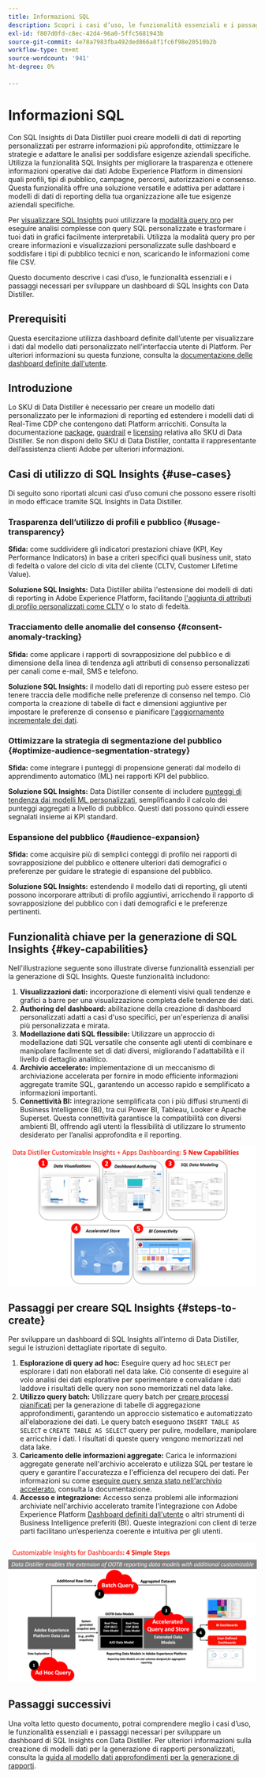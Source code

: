 ```yaml
---
title: Informazioni SQL
description: Scopri i casi d’uso, le funzionalità essenziali e i passaggi necessari per sviluppare un dashboard di SQL Insights con Data Distiller. Scopri in che modo la funzionalità SQL Insights in Data Distiller può migliorare la trasparenza e ottenere informazioni operative attraverso diverse dimensioni, come profili, tipi di pubblico, campagne, percorsi, autorizzazioni e consenso.
exl-id: f807d0fd-c8ec-42d4-96a0-5ffc5681943b
source-git-commit: 4e78a7983fba492ded866a8f1fc6f98e20510b2b
workflow-type: tm+mt
source-wordcount: '941'
ht-degree: 0%

---
```


# Informazioni SQL

Con SQL Insights di Data Distiller puoi creare modelli di dati di reporting personalizzati per estrarre informazioni più approfondite, ottimizzare le strategie e adattare le analisi per soddisfare esigenze aziendali specifiche. Utilizza la funzionalità SQL Insights per migliorare la trasparenza e ottenere informazioni operative dai dati Adobe Experience Platform in dimensioni quali profili, tipi di pubblico, campagne, percorsi, autorizzazioni e consenso. Questa funzionalità offre una soluzione versatile e adattiva per adattare i modelli di dati di reporting della tua organizzazione alle tue esigenze aziendali specifiche.

Per [visualizzare SQL Insights](../../../dashboards/data-distiller/sql-insights/overview.md) puoi utilizzare la [modalità query pro](../../../dashboards/data-distiller/query-pro-mode/overview.md) per eseguire analisi complesse con query SQL personalizzate e trasformare i tuoi dati in grafici facilmente interpretabili. Utilizza la modalità query pro per creare informazioni e visualizzazioni personalizzate sulle dashboard e soddisfare i tipi di pubblico tecnici e non, scaricando le informazioni come file CSV.

Questo documento descrive i casi d’uso, le funzionalità essenziali e i passaggi necessari per sviluppare un dashboard di SQL Insights con Data Distiller.

## Prerequisiti

Questa esercitazione utilizza dashboard definite dall’utente per visualizzare i dati dal modello dati personalizzato nell’interfaccia utente di Platform. Per ulteriori informazioni su questa funzione, consulta la [documentazione delle dashboard definite dall&#39;utente](../../../dashboards/user-defined-dashboards.md).

## Introduzione

Lo SKU di Data Distiller è necessario per creare un modello dati personalizzato per le informazioni di reporting ed estendere i modelli dati di Real-Time CDP che contengono dati Platform arricchiti. Consulta la documentazione [package](../../packaging.md), [guardrail](../../guardrails.md#query-accelerated-store) e [licensing](../../data-distiller/license-usage.md) relativa allo SKU di Data Distiller. Se non disponi dello SKU di Data Distiller, contatta il rappresentante dell’assistenza clienti Adobe per ulteriori informazioni.

## Casi di utilizzo di SQL Insights {#use-cases}

Di seguito sono riportati alcuni casi d’uso comuni che possono essere risolti in modo efficace tramite SQL Insights in Data Distiller.

### Trasparenza dell’utilizzo di profili e pubblico {#usage-transparency}

**Sfida:** come suddividere gli indicatori prestazioni chiave (KPI, Key Performance Indicators) in base a criteri specifici quali business unit, stato di fedeltà o valore del ciclo di vita del cliente (CLTV, Customer Lifetime Value).

**Soluzione SQL Insights:** Data Distiller abilita l&#39;estensione dei modelli di dati di reporting in Adobe Experience Platform, facilitando [l&#39;aggiunta di attributi di profilo personalizzati come CLTV](../../use-cases/customer-lifetime-value.md) o lo stato di fedeltà.

### Tracciamento delle anomalie del consenso {#consent-anomaly-tracking}

**Sfida:** come applicare i rapporti di sovrapposizione del pubblico e di dimensione della linea di tendenza agli attributi di consenso personalizzati per canali come e-mail, SMS e telefono.

**Soluzione SQL Insights:** il modello dati di reporting può essere esteso per tenere traccia delle modifiche nelle preferenze di consenso nel tempo. Ciò comporta la creazione di tabelle di fact e dimensioni aggiuntive per impostare le preferenze di consenso e pianificare [l&#39;aggiornamento incrementale dei dati](../../key-concepts/incremental-load.md).

### Ottimizzare la strategia di segmentazione del pubblico {#optimize-audience-segmentation-strategy}

**Sfida:** come integrare i punteggi di propensione generati dal modello di apprendimento automatico (ML) nei rapporti KPI del pubblico.

**Soluzione SQL Insights:** Data Distiller consente di includere [punteggi di tendenza dai modelli ML personalizzati](../../use-cases/propensity-score.md), semplificando il calcolo dei punteggi aggregati a livello di pubblico. Questi dati possono quindi essere segnalati insieme ai KPI standard.

### Espansione del pubblico {#audience-expansion}

**Sfida:** come acquisire più di semplici conteggi di profilo nei rapporti di sovrapposizione del pubblico e ottenere ulteriori dati demografici o preferenze per guidare le strategie di espansione del pubblico.

**Soluzione SQL Insights:** estendendo il modello dati di reporting, gli utenti possono incorporare attributi di profilo aggiuntivi, arricchendo il rapporto di sovrapposizione del pubblico con i dati demografici e le preferenze pertinenti.

## Funzionalità chiave per la generazione di SQL Insights {#key-capabilities}

Nell&#39;illustrazione seguente sono illustrate diverse funzionalità essenziali per la generazione di SQL Insights. Queste funzionalità includono:

1. **Visualizzazioni dati:** incorporazione di elementi visivi quali tendenze e grafici a barre per una visualizzazione completa delle tendenze dei dati.
1. **Authoring del dashboard:** abilitazione della creazione di dashboard personalizzati adatti a casi d&#39;uso specifici, per un&#39;esperienza di analisi più personalizzata e mirata.
1. **Modellazione dati SQL flessibile:** Utilizzare un approccio di modellazione dati SQL versatile che consente agli utenti di combinare e manipolare facilmente set di dati diversi, migliorando l&#39;adattabilità e il livello di dettaglio analitico.
1. **Archivio accelerato:** implementazione di un meccanismo di archiviazione accelerata per fornire in modo efficiente informazioni aggregate tramite SQL, garantendo un accesso rapido e semplificato a informazioni importanti.
1. **Connettività BI:** integrazione semplificata con i più diffusi strumenti di Business Intelligence (BI), tra cui Power BI, Tableau, Looker e Apache Superset. Questa connettività garantisce la compatibilità con diversi ambienti BI, offrendo agli utenti la flessibilità di utilizzare lo strumento desiderato per l’analisi approfondita e il reporting.

![Rappresentazioni visive delle funzionalità chiave di Data Distiller SQL Insights.](../../images/data-distiller/sql-insights/key-capabilities-of-customizable-insights.png)

## Passaggi per creare SQL Insights {#steps-to-create}

Per sviluppare un dashboard di SQL Insights all’interno di Data Distiller, segui le istruzioni dettagliate riportate di seguito.

1. **Esplorazione di query ad hoc:** Eseguire query ad hoc `SELECT` per esplorare i dati non elaborati nel data lake. Ciò consente di eseguire al volo analisi dei dati esplorative per sperimentare e convalidare i dati laddove i risultati delle query non sono memorizzati nel data lake.
1. **Utilizzo query batch:** Utilizzare query batch per [creare processi pianificati](../../api/scheduled-queries.md#create-a-new-scheduled-query) per la generazione di tabelle di aggregazione approfondimenti, garantendo un approccio sistematico e automatizzato all&#39;elaborazione dei dati. Le query batch eseguono `INSERT TABLE AS SELECT` e `CREATE TABLE AS SELECT` query per pulire, modellare, manipolare e arricchire i dati. I risultati di queste query vengono memorizzati nel data lake.
1. **Caricamento delle informazioni aggregate:** Carica le informazioni aggregate generate nell&#39;archivio accelerato e utilizza SQL per testare le query e garantire l&#39;accuratezza e l&#39;efficienza del recupero dei dati. Per informazioni su come [eseguire query senza stato nell&#39;archivio accelerato](../../api/accelerated-queries.md), consulta la documentazione.
1. **Accesso e integrazione:** Accesso senza problemi alle informazioni archiviate nell&#39;archivio accelerato tramite l&#39;integrazione con Adobe Experience Platform [Dashboard definiti dall&#39;utente](../../../dashboards/user-defined-dashboards.md) o altri strumenti di Business Intelligence preferiti (BI). Queste integrazioni con client di terze parti facilitano un’esperienza coerente e intuitiva per gli utenti.

![Un&#39;infografica che illustra i quattro passaggi per SQL Insights in Data Distiller.](../../images/data-distiller/sql-insights/steps-to-customizable-insights.png)

## Passaggi successivi

Una volta letto questo documento, potrai comprendere meglio i casi d’uso, le funzionalità essenziali e i passaggi necessari per sviluppare un dashboard di SQL Insights con Data Distiller. Per ulteriori informazioni sulla creazione di modelli dati per la generazione di rapporti personalizzati, consulta la [guida al modello dati approfondimenti per la generazione di rapporti](./reporting-insights-data-model.md).
